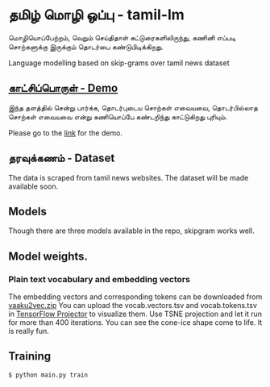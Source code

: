 # தமிழ் மொழி ஒப்பு - tamil-lm
மொழியொப்பேற்றம், வெறும் செய்திதாள் கட்டுரைகளிலிருந்து, கணினி எப்படி சொற்களுக்கு இருக்கும் தொடர்பை கண்டுபிடிக்கிறது.

Language modelling based on skip-grams over tamil news dataset

## [காட்சிப்பொருள் - Demo](http://w2v.kaatchi.cheyyarivu.org/)
இந்த தளத்தில் சென்று பார்க்க, தொடர்புடைய சொற்கள் எவையவை, தொடர்பில்லாத சொற்கள் எவையவை என்று கணியொப்பே கண்டறிந்து காட்டுகிறது புரியும்.

Please go to the [link](http://w2v.kaatchi.cheyyarivu.org/) for the demo.

## தரவுக்கணம் - Dataset
The data is scraped from tamil news websites. The dataset will be made available soon. 

## Models
Though there are three models available in the repo, skipgram works well.

## Model weights.
### Plain text vocabulary and embedding vectors
The embedding vectors and corresponding tokens can be downloaded from [vaaku2vec.zip](https://drive.google.com/open?id=1G3FM2paj9JaX-zsg0yDWxAHGrlxnjROy)
You can upload the vocab.vectors.tsv and vocab.tokens.tsv in [TensorFlow Projector](projector.tensorflow.org) to visualize them. Use TSNE projection and let it run for more than 400 iterations. You can see the cone-ice shape come to life. It is really fun. 

## Training
    $ python main.py train
  
